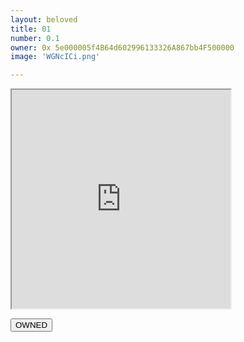 ```yaml
---
layout: beloved
title: 01
number: 0.1
owner: 0x 5e000005f4B64d602996133326A867bb4F500000
image: 'WGNcICi.png'

---
```


<iframe style="width:350px; height: 350px;" id="#nft-frame" src="https://ipfs.io/ipfs/QmQtVQW4uucmQLZhL3j8oBDuGJ4FdAU8tPHFw1QRSkbvwq"> </iframe>

<button id="nftbuttonowned"> OWNED </button>
<!--
<button id="nftbutton"> OWN </button>
-->
<br><br>

